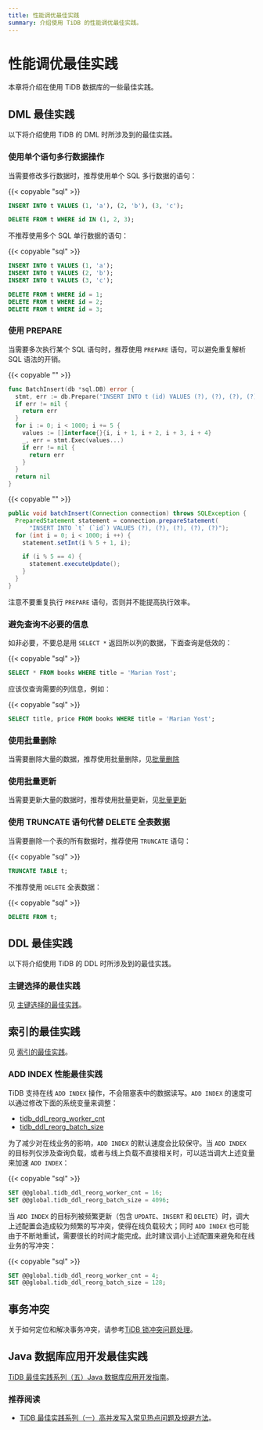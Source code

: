 ```yaml
---
title: 性能调优最佳实践
summary: 介绍使用 TiDB 的性能调优最佳实践。
---
```


# 性能调优最佳实践

本章将介绍在使用 TiDB 数据库的一些最佳实践。

## DML 最佳实践

以下将介绍使用 TiDB 的 DML 时所涉及到的最佳实践。

### 使用单个语句多行数据操作

当需要修改多行数据时，推荐使用单个 SQL 多行数据的语句：

{{< copyable "sql" >}}

```sql
INSERT INTO t VALUES (1, 'a'), (2, 'b'), (3, 'c');

DELETE FROM t WHERE id IN (1, 2, 3);
```

不推荐使用多个 SQL 单行数据的语句：

{{< copyable "sql" >}}

```sql
INSERT INTO t VALUES (1, 'a');
INSERT INTO t VALUES (2, 'b');
INSERT INTO t VALUES (3, 'c');

DELETE FROM t WHERE id = 1;
DELETE FROM t WHERE id = 2;
DELETE FROM t WHERE id = 3;
```

### 使用 PREPARE

当需要多次执行某个 SQL 语句时，推荐使用 `PREPARE` 语句，可以避免重复解析 SQL 语法的开销。

<SimpleTab>
<div label="Golang">

{{< copyable "" >}}

```go
func BatchInsert(db *sql.DB) error {
  stmt, err := db.Prepare("INSERT INTO t (id) VALUES (?), (?), (?), (?), (?)")
  if err != nil {
    return err
  }
  for i := 0; i < 1000; i += 5 {
    values := []interface{}{i, i + 1, i + 2, i + 3, i + 4}
    _, err = stmt.Exec(values...)
    if err != nil {
      return err
    }
  }
  return nil
}
```

</div>

<div label="Java">

{{< copyable "" >}}

```java
public void batchInsert(Connection connection) throws SQLException {
  PreparedStatement statement = connection.prepareStatement(
      "INSERT INTO `t` (`id`) VALUES (?), (?), (?), (?), (?)");
  for (int i = 0; i < 1000; i ++) {
    statement.setInt(i % 5 + 1, i);

    if (i % 5 == 4) {
      statement.executeUpdate();
    }
  }
}
```

</div>
</SimpleTab>

注意不要重复执行 `PREPARE` 语句，否则并不能提高执行效率。

### 避免查询不必要的信息

如非必要，不要总是用 `SELECT *` 返回所以列的数据，下面查询是低效的：

{{< copyable "sql" >}}

```sql
SELECT * FROM books WHERE title = 'Marian Yost';
```

应该仅查询需要的列信息，例如：

{{< copyable "sql" >}}

```sql
SELECT title, price FROM books WHERE title = 'Marian Yost';
```

### 使用批量删除

当需要删除大量的数据，推荐使用批量删除，见[批量删除](/develop/delete-data.md#批量删除)

### 使用批量更新

当需要更新大量的数据时，推荐使用批量更新，见[批量更新](/develop/update-data.md#批量更新)

### 使用 TRUNCATE 语句代替 DELETE 全表数据

当需要删除一个表的所有数据时，推荐使用 `TRUNCATE` 语句：

{{< copyable "sql" >}}

```sql
TRUNCATE TABLE t;
```

不推荐使用 `DELETE` 全表数据：

{{< copyable "sql" >}}

```sql
DELETE FROM t;
```

## DDL 最佳实践

以下将介绍使用 TiDB 的 DDL 时所涉及到的最佳实践。

### 主键选择的最佳实践

见 [主键选择的最佳实践](/develop/create-table.md#主键选择的最佳实践)。

## 索引的最佳实践

见 [索引的最佳实践](/develop/index-best-practice.md)。

### ADD INDEX 性能最佳实践

TiDB 支持在线 `ADD INDEX` 操作，不会阻塞表中的数据读写。`ADD INDEX` 的速度可以通过修改下面的系统变量来调整：

- [tidb_ddl_reorg_worker_cnt](/system-variables.md#tidb_ddl_reorg_worker_cnt)
- [tidb_ddl_reorg_batch_size](/system-variables.md#tidb_ddl_reorg_batch_size)

为了减少对在线业务的影响，`ADD INDEX` 的默认速度会比较保守。当 `ADD INDEX` 的目标列仅涉及查询负载，或者与线上负载不直接相关时，可以适当调大上述变量来加速 `ADD INDEX`：

{{< copyable "sql" >}}

```sql
SET @@global.tidb_ddl_reorg_worker_cnt = 16;
SET @@global.tidb_ddl_reorg_batch_size = 4096;
```

当 `ADD INDEX` 的目标列被频繁更新（包含 `UPDATE`、`INSERT` 和 `DELETE`）时，调大上述配置会造成较为频繁的写冲突，使得在线负载较大；同时 `ADD INDEX` 也可能由于不断地重试，需要很长的时间才能完成。此时建议调小上述配置来避免和在线业务的写冲突：

{{< copyable "sql" >}}

```sql
SET @@global.tidb_ddl_reorg_worker_cnt = 4;
SET @@global.tidb_ddl_reorg_batch_size = 128;
```

## 事务冲突

关于如何定位和解决事务冲突，请参考[TiDB 锁冲突问题处理](/troubleshoot-lock-conflicts.md)。

## Java 数据库应用开发最佳实践

[TiDB 最佳实践系列（五）Java 数据库应用开发指南](https://pingcap.com/zh/blog/best-practice-java)。

### 推荐阅读

- [TiDB 最佳实践系列（一）高并发写入常见热点问题及规避方法](https://pingcap.com/zh/blog/tidb-in-high-concurrency-scenarios)。
